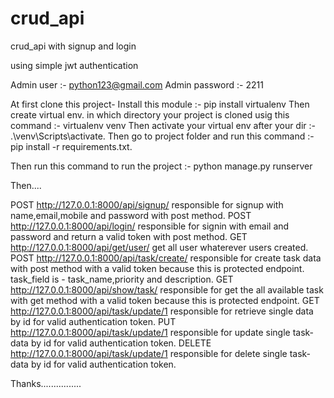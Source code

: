 # crud_api
crud_api with signup and login

using simple jwt authentication

Admin user :- python123@gmail.com Admin password :- 2211

At first clone this project- Install this module :- pip install virtualenv Then create virtual env. in which directory your project is cloned usig this command :- virtualenv venv Then activate your virtual env after your dir :- .\venv\Scripts\activate. Then go to project folder and run this command :- pip install -r requirements.txt.

Then run this command to run the project :- python manage.py runserver

Then....

POST http://127.0.0.1:8000/api/signup/ responsible for signup with name,email,mobile and password with post method. 
POST http://127.0.0.1:8000/api/login/ responsible for signin with email and password and return a valid token with post method. 
GET http://127.0.0.1:8000/api/get/user/  get all user whaterever users created.
POST http://127.0.0.1:8000/api/task/create/ responsible for create task data with post method with a valid token because this is protected endpoint. 
task_field is - task_name,priority and description.
GET http://127.0.0.1:8000/api/show/task/ responsible for get the all available task with get method with a valid token because this is protected endpoint. 
GET http://127.0.0.1:8000/api/task/update/1 responsible for retrieve single data by id for valid authentication token. 
PUT http://127.0.0.1:8000/api/task/update/1 responsible for update single task-data by id for valid authentication token. 
DELETE http://127.0.0.1:8000/api/task/update/1 responsible for delete single task-data by id for valid authentication token.

Thanks................

